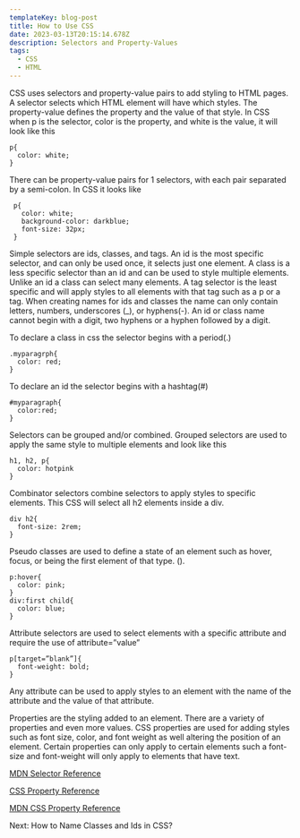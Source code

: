 ```yaml
---
templateKey: blog-post
title: How to Use CSS
date: 2023-03-13T20:15:14.678Z
description: Selectors and Property-Values
tags:
  - CSS
  - HTML
---
```

CSS uses selectors and property-value pairs to add styling to HTML pages. A selector selects which HTML element will have which styles. The property-value defines the property and the value of that style. In CSS when p is the selector, color is the property, and white is the value, it will look like this

```
p{
  color: white;
}
```

There can be property-value pairs for 1 selectors, with each pair separated by a semi-colon. In CSS it looks like

```
 p{
   color: white; 
   background-color: darkblue; 
   font-size: 32px;
 }
```

Simple selectors are ids, classes, and tags. An id is the most specific selector, and can only be used once, it selects just one element. A class is a less specific selector than an id and can be used to style multiple elements. Unlike an id a class can select many elements. A tag selector is the least specific and will apply styles to all elements with that tag such as a p or a tag. When creating names for ids and classes the name can only contain letters, numbers, underscores (_), or hyphens(-). An id or class name cannot begin with a digit, two hyphens or a hyphen followed by a digit. 

To declare a class in css the selector begins with a period(.)

```
.myparagrph{
  color: red;
}
```

T﻿o declare an id the selector begins with a hashtag(#)

```
#myparagraph{
  color:red;
}
```

Selectors can be grouped and/or combined. Grouped selectors are used to apply the same style to multiple elements and look like this 

```
h1, h2, p{
  color: hotpink
}
```

Combinator selectors combine selectors to apply styles to specific elements. This CSS will select all h2 elements inside a div.

```
div h2{
  font-size: 2rem;
}
```

Pseudo classes are used to define a state of an element such as hover, focus, or being the first element of that type. ().

```
p:hover{
  color: pink;
}
div:first child{
  color: blue;
}
```

Attribute selectors are used to select elements with a specific attribute and require the use of attribute=”value” 

```
p[target=”blank”]{
  font-weight: bold;
}
```

Any attribute can be used to apply styles to an element with the name of the attribute and the value of that attribute.

Properties are the styling added to an element. There are a variety of properties and even more values. CSS properties are used for adding styles such as font size, color, and font weight as well altering the position of an element. Certain properties can only apply to certain elements such a font-size and font-weight will only apply to elements that have text. 

[M﻿DN Selector Reference](https://developer.mozilla.org/en-US/docs/Web/CSS/CSS_Selectors) [](https://developer.mozilla.org/en-US/docs/Web/CSS/CSS_Selectors)

[CSS Property Reference ](https://www.tutorialrepublic.com/css-reference/css3-properties.php)

[M﻿DN CSS Property Reference](https://developer.mozilla.org/en-US/docs/Web/CSS/Reference#index)

[](https://www.tutorialrepublic.com/css-reference/css3-properties.php)

Next: How to Name Classes and Ids in CSS?